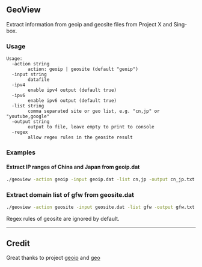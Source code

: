 ## GeoView

Extract information from geoip and geosite files from Project X and Sing-box.

### Usage

```
Usage:
  -action string
        action: geoip | geosite (default "geoip")
  -input string
        datafile
  -ipv4
        enable ipv4 output (default true)
  -ipv6
        enable ipv6 output (default true)
  -list string
        comma separated site or geo list, e.g. "cn,jp" or "youtube,google"
  -output string
        output to file, leave empty to print to console
  -regex
        allow regex rules in the geosite result
```

### Examples

#### Extract IP ranges of China and Japan from geoip.dat

```bash
./geoview -action geoip -input geoip.dat -list cn,jp -output cn_jp.txt
```

### Extract domain list of gfw from geosite.dat

```bash
./geoview -action geosite -input geosite.dat -list gfw -output gfw.txt
```

Regex rules of geosite are ignored by default.

-----

## Credit

Great thanks to project [geoip](https://github.com/Loyalsoldier/geoip) and [geo](https://github.com/MetaCubeX/geo)